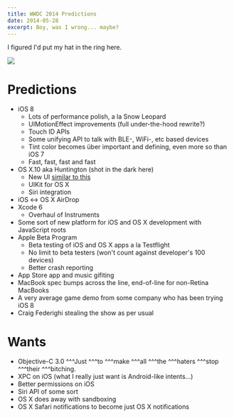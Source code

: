 ```yaml
---
title: WWDC 2014 Predictions
date: 2014-05-28
excerpt: Boy, was I wrong... maybe?
---
```


I figured I'd put my hat in the ring here.

![](https://9to5mac.files.wordpress.com/2014/04/wwdc14-home-branding-v2.png?w=655)

# Predictions

- iOS 8
  - Lots of performance polish, a la Snow Leopard
  - UIMotionEffect improvements (full under-the-hood
    rewrite?)
  - Touch ID APIs
  - Some unifying API to talk with BLE-, WiFi-, etc based
    devices
  - Tint color becomes über important and defining, even
    more so than iOS 7
  - Fast, fast, fast and fast
- OS X.10 aka Huntington (shot in the dark here)
  - New UI
    [similar to this](https://dribbble.com/shots/1465948-Mac-OS-X-Syrah-Concept/)
  - UIKit for OS X
  - Siri integration
- iOS ↔ OS X AirDrop
- Xcode 6
  - Overhaul of Instruments
- Some sort of new platform for iOS and OS X development
  with JavaScript roots
- Apple Beta Program
  - Beta testing of iOS and OS X apps a la Testflight
  - No limit to beta testers (won't count against
    developer's 100 devices)
  - Better crash reporting
- App Store app and music gifiting
- MacBook spec bumps across the line, end-of-line for
  non-Retina MacBooks
- A very average game demo from some company who has been
  trying iOS 8
- Craig Federighi stealing the show as per usual

# Wants

- Objective-C 3.0 ^^^Just ^^^to ^^^make ^^^all ^^^the
  ^^^haters ^^^stop ^^^their ^^^bitching.
- XPC on iOS (what I really just want is Android-like
  intents...)
- Better permissions on iOS
- Siri API of some sort
- OS X does away with sandboxing
- OS X Safari notifications to become just OS X
  notifications
